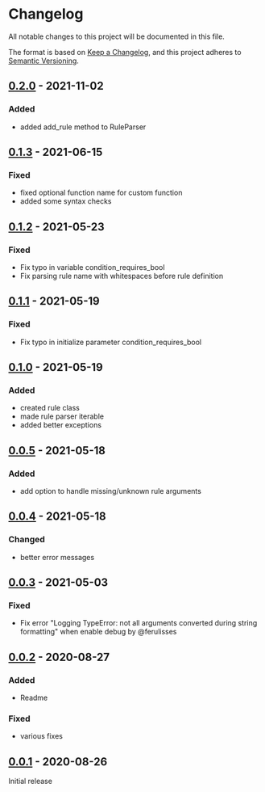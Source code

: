 # Changelog
All notable changes to this project will be documented in this file.

The format is based on [Keep a Changelog](https://keepachangelog.com/en/1.0.0/),
and this project adheres to [Semantic Versioning](https://semver.org/spec/v2.0.0.html).


## [0.2.0] - 2021-11-02

### Added

- added add_rule method to RuleParser


## [0.1.3] - 2021-06-15

### Fixed

- fixed optional function name for custom function
- added some syntax checks


## [0.1.2] - 2021-05-23

### Fixed

- Fix typo in variable  condition_requires_bool
- Fix parsing rule name with whitespaces before rule definition


## [0.1.1] - 2021-05-19

### Fixed

- Fix typo in initialize parameter  condition_requires_bool


## [0.1.0] - 2021-05-19

### Added

- created rule class
- made rule parser iterable
- added better exceptions


## [0.0.5] - 2021-05-18

### Added

- add option to handle missing/unknown rule arguments


## [0.0.4] - 2021-05-18

### Changed

- better error messages


## [0.0.3] - 2021-05-03

### Fixed

- Fix error "Logging TypeError: not all arguments converted during string formatting" when enable debug by @ferulisses


## [0.0.2] - 2020-08-27

### Added

- Readme

### Fixed

- various fixes


## [0.0.1] - 2020-08-26

Initial release


[0.2.0]: https://github.com/ssh-mitm/business-rule-engine/compare/0.1.3...0.2.0
[0.1.3]: https://github.com/ssh-mitm/business-rule-engine/compare/0.1.2...0.1.3
[0.1.2]: https://github.com/ssh-mitm/business-rule-engine/compare/0.1.1...0.1.2
[0.1.1]: https://github.com/ssh-mitm/business-rule-engine/compare/0.1.0...0.1.1
[0.1.0]: https://github.com/ssh-mitm/business-rule-engine/compare/0.0.5...0.1.0
[0.0.5]: https://github.com/ssh-mitm/business-rule-engine/compare/0.0.4...0.0.5
[0.0.4]: https://github.com/ssh-mitm/business-rule-engine/compare/0.0.3...0.0.4
[0.0.3]: https://github.com/ssh-mitm/business-rule-engine/compare/v0.0.2...0.0.3
[0.0.2]: https://github.com/ssh-mitm/business-rule-engine/compare/v0.0.1...v0.0.2
[0.0.1]: https://github.com/ssh-mitm/business-rule-engine/releases/tag/v0.0.1
